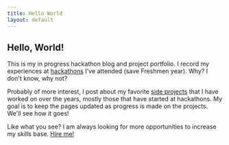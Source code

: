```yaml
---
title: Hello World
layout: default
---
```


## Hello, World!

This is my in progress hackathon blog and project portfolio. I record my experiences at [hackathons](/hackathons) I've attended (save Freshmen year). Why? I don't know, why not?

Probably of more interest, I post about my favorite [side projects](/projects) that I have worked on over the years, mostly those that have started at hackathons. My goal is to keep the pages updated as progress is made on the projects. We'll see how it goes!

Like what you see? I am always looking for more opportunities to increase my skills base. [Hire me!](/bio)
